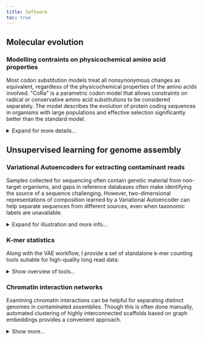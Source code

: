 ```yaml
---
title: Software
toc: true
---
```



## Molecular evolution
### Modelling contraints on physicochemical amino acid properties

Most codon substitution models treat all nonsynonymous changes as equivalent, regardless of the physicochemical properties of the amino acids involved. "CoRa" is a parametric codon model that allows constraints on radical or conservative amino acid substitutions to be considered separately. The model describes the evolution of protein coding sequences in organisms with large populations and effective selection significantly better than the standard model.

<details>
<summary>Expand for more details...</summary>
  
- Instructions for running the model are available under: https://github.com/claudia-c-weber/CoRa
  
- Details can be found in: Weber CC and Whelan S (2019). _Physicochemical Amino Acid Properties Better Describe Substitution Rates in Large Populations_. Molecular Biology and Evolution. https://doi.org/10.1093/molbev/msz003

</details>

## Unsupervised learning for genome assembly
### Variational Autoencoders for extracting contaminant reads
Samples collected for sequencing often contain genetic material from non-target organisms, and gaps in reference databases often make identifying the source of a sequence challenging. However, two-dimensional representations of composition learned by a Variational Autoencoder can help separate sequences from different sources, even when taxonomic labels are unavailable.

<details>
<summary>Expand for illustration and more info...</summary>

The example below shows HiFi reads from a buff-tip moth sample, which was infected _Wolbachia_ strains:
<img src="https://github.com/user-attachments/assets/ac9bf758-5680-44d9-8a94-b0a873de1791" width=400>

- Code for training the VAE and visualising the embeddings is available from: https://github.com/CobiontID/read_VAE
- A description of the method can be found here:  _Disentangling Cobionts and Contamination in Long-Read Genomic Data using Sequence Composition_. G3 Genes|Genomes|Genetics, https://doi.org/10.1093/g3journal/jkae187

</details>

### K-mer statistics
Along with the VAE workflow, I provide a set of standalone k-mer counting tools suitable for high-quality long read data:
<details>
<summary>Show overview of tools...</summary>

| Tool | Description | Application |
|--|--|--|--|
| [kmer-counter](https://github.com/CobiontID/kmer-counter) | Fast k-mer counter for large read sets | Get tetranucleotide counts |
| [unique-kmers](https://github.com/CobiontID/unique-kmer-counts) | Count distinct k-mers in sequences | Calculate k-mer diversity |
| [fastk-medians](https://github.com/CobiontID/fastk-medians) | Calculate median number of times each large k-mer in a sequence occurs across the set | Approximate k-mer coverage |

Further details are provided under https://cobiontid.github.io/

</details>

### Chromatin interaction networks
Examining chromatin interactions can be helpful for separating distinct genomes in contaminated assemblies. Though this is often done manually, automated clustering of highly interconnected scaffolds based on graph embeddings provides a convenient approach.

<details>
<summary>Show more...</summary>
  
- Code for learning network embeddings and visualizing Hi-C maps: https://github.com/CobiontID/HiC_network
- Preprint coming soon...
</details>
